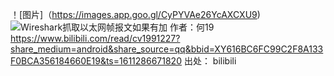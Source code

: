 ！[图片]（https://images.app.goo.gl/CyPYVAe26YcAXCXU9)![Wireshark抓取以太网帧报文](https://i0.hdslb.com/bfs/article/f406d2788c574b9974a4bb551cde7e67f5fa6a70.png@1134w_112h.webp "Wireshark抓取以太网帧报文")如果有加
作者：何19
https://www.bilibili.com/read/cv1991227?share_medium=android&share_source=qq&bbid=XY616BC6FC99C2F8A133F0BCA356184660E19&ts=1611286671820
出处： bilibili
